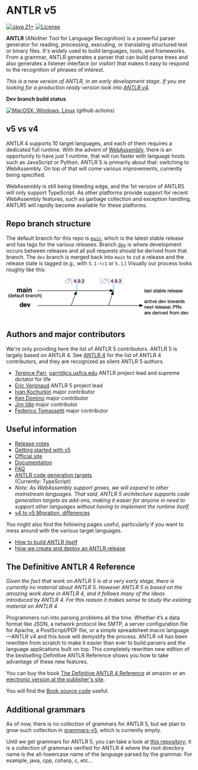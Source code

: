 # ANTLR v5

[![Java 21+](https://img.shields.io/badge/java-21+-4c7e9f.svg)](https://jdk.java.net)
[![License](https://img.shields.io/badge/license-BSD-blue.svg)](https://raw.githubusercontent.com/antlr/antlr5/master/LICENSE.txt)

**ANTLR** (ANother Tool for Language Recognition) is a powerful parser generator for reading, processing, executing, or translating structured text or binary files. It's widely used to build languages, tools, and frameworks. From a grammar, ANTLR generates a parser that can build parse trees and also generates a listener interface (or visitor) that makes it easy to respond to the recognition of phrases of interest.

_This is a new version of ANTLR, in an early development stage_. _If you are looking for a production ready version look into [ANTLR v4](http://antlr4.org/)_.

**Dev branch build status**

[![MacOSX, Windows, Linux](https://github.com/antlr/antlr5/actions/workflows/hosted.yml/badge.svg)](https://github.com/antlr/antlr5/actions/workflows/hosted.yml) (github actions)

## v5 vs v4

ANTLR 4 supports 10 target languages, and each of them requires a dedicated full runtime.
With the advent of [WebAssembly](https://webassembly.org), there is an opportunity to have just 1 runtime, that will run faster with language hosts such as JavaScript or Python.
ANTLR 5 is primarily about that: switching to WebAssembly.
On top of that will come various improvements, currently being specified.

WebAssembly is still being bleeding edge, and the 1st version of ANTLR5 will only support TypeScript.
As other platforms provide support for recent WebAssembly features, such as garbage collection and exception handling, ANTLR5 will rapidly become available for these platforms.

## Repo branch structure

The default branch for this repo is [`main`](https://github.com/antlr/antlr5/tree/main), which is the latest stable release and has tags for the various releases.  Branch [`dev`](https://github.com/antlr/antlr5/tree/dev) is where development occurs between releases and all pull requests should be derived from that branch. The `dev` branch is merged back into `main` to cut a release and the release state is tagged (e.g., with `5.1-rc1` or `5.1`.) Visually our process looks roughly like this:

<img src="doc/images/new-antlr-branches.png" width="500">

## Authors and major contributors
We're only providing here the list of ANTLR 5 contributors. ANTLR 5 is largely based on ANTLR 4. See [ANTLR 4](https://github.com/antlr/antlr4) for the list of ANTLR 4 contributors, and they are recognized as silent ANTLR 5 authors.

* [Terence Parr](http://www.cs.usfca.edu/~parrt/), parrt@cs.usfca.edu
ANTLR project lead and supreme dictator for life
* [Eric Vergnaud](https://github.com/ericvergnaud) ANTLR 5 project lead
* [Ivan Kochurkin](https://github.com/KvanTTT) major contributor
* [Ken Domino](https://github.com/kaby76) major contributor
* [Jim Idle](https://github.com/jimidle) major contributor
* [Federico Tomassetti](https://github.com/ftomassetti) major contributor

## Useful information

* [Release notes](https://github.com/antlr/antlr5/releases)
* [Getting started with v5](https://github.com/antlr/antlr5/blob/main/doc/getting-started.md)
* [Official site](http://www.antlr.org/)
* [Documentation](https://github.com/antlr/antlr5/blob/main/doc/index.md)
* [FAQ](https://github.com/antlr/antlr5/blob/main/doc/faq/index.md)
* [ANTLR code generation targets](https://github.com/antlr/antlr5/blob/main/doc/targets.md)<br>(Currently: TypeScript)
* _Note: As WebAssembly support grows, we will expand to other mainstream languages. That said, ANTLR 5 architecture supports code generation targets as add-ons, making it easier for anyone in need to support other languages without having to implement the runtime itself._
* [v4 to v5 Migration, differences](https://github.com/antlr/antlr5/blob/main/doc/faq/general.md)

You might also find the following pages useful, particularly if you want to mess around with the various target languages.
 
* [How to build ANTLR itself](https://github.com/antlr/antlr5/blob/main/doc/building-antlr.md)
* [How we create and deploy an ANTLR release](https://github.com/antlr/antlr5/blob/main/doc/releasing-antlr.md)

## The Definitive ANTLR 4 Reference

_Given the fact that work on ANTLR 5 is at a very early stage, there is currently no material about ANTLR 5. However ANTLR 5 is based on the amazing work done in ANTLR 4, and it follows many of the ideas introduced by ANTLR 4. For this reason it makes sense to study the existing material on ANTLR 4._

Programmers run into parsing problems all the time. Whether it’s a data format like JSON, a network protocol like SMTP, a server configuration file for Apache, a PostScript/PDF file, or a simple spreadsheet macro language—ANTLR v4 and this book will demystify the process. ANTLR v4 has been rewritten from scratch to make it easier than ever to build parsers and the language applications built on top. This completely rewritten new edition of the bestselling Definitive ANTLR Reference shows you how to take advantage of these new features.

You can buy the book [The Definitive ANTLR 4 Reference](http://amzn.com/dp/1934356999) at amazon or an [electronic version at the publisher's site](https://pragprog.com/book/tpantlr2/the-definitive-antlr-4-reference).

You will find the [Book source code](http://pragprog.com/titles/tpantlr2/source_code) useful.

## Additional grammars

As of now, there is no collection of grammars for ANTLR 5, but we plan to grow such collection in [grammars-v5](https://github.com/antlr/grammars-v5), which is currently empty.

Until we get grammars for ANTLR 5, you can take a look at [this repository](https://github.com/antlr/grammars-v4); it is a collection of grammars verified for ANTLR 4 where the root directory name is the all-lowercase name of the language parsed by the grammar. For example, java, cpp, csharp, c, etc...
